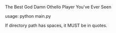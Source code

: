 The Best God Damn Othello Player You've Ever Seen

usage: python main.py <directory containing ref>

If directory path has spaces, it MUST be in quotes.